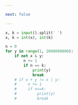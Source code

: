 ```yaml
---

next: false

---
```




<BlogInfo id="1248" title="30.或与加" author="白日梦想猿" pv=0 read_times=0 pre_cost_time="0分14秒" category="leetcode" tag_list="['leetcode']" create_time="2022.02.24 15:34:27" update_time="2023.02.08 22:18:46" />

```python
x, k = input().split(' ')
x, k = int(x), int(k)

n = 0
for y in range(1, 2000000000):
    if not x & y:
        n += 1
        if n == k:
            print(y)
            break
    # if x + y != x | y:
    #     n += 1
    #     if n==k:
    #         print(y)
    #         break

```



<ActionBox />
